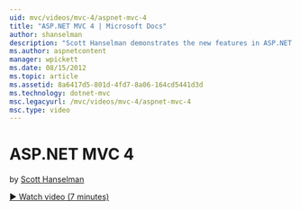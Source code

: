 ```yaml
---
uid: mvc/videos/mvc-4/aspnet-mvc-4
title: "ASP.NET MVC 4 | Microsoft Docs"
author: shanselman
description: "Scott Hanselman demonstrates the new features in ASP.NET MVC 4."
ms.author: aspnetcontent
manager: wpickett
ms.date: 08/15/2012
ms.topic: article
ms.assetid: 8a6417d5-801d-4fd7-8a06-164cd5441d3d
ms.technology: dotnet-mvc
msc.legacyurl: /mvc/videos/mvc-4/aspnet-mvc-4
msc.type: video
---
```

ASP.NET MVC 4
====================
by [Scott Hanselman](https://github.com/shanselman)

[&#9654; Watch video (7 minutes)](https://channel9.msdn.com/Blogs/ASP-NET-Site-Videos/aspnet-mvc-4)
